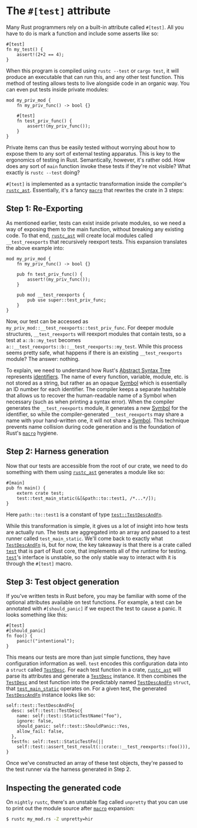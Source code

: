 # The `#[test]` attribute

<!-- toc -->



Many Rust programmers rely on a built-in attribute called `#[test]`. All
you have to do is mark a function and include some asserts like so:


```rust,ignore
#[test]
fn my_test() {
    assert!(2+2 == 4);
}
```

When this program is compiled using `rustc --test` or `cargo test`, it will
produce an executable that can run this, and any other test function. This
method of testing allows tests to live alongside code in an organic way. You
can even put tests inside private modules:

```rust,ignore
mod my_priv_mod {
    fn my_priv_func() -> bool {}

    #[test]
    fn test_priv_func() {
        assert!(my_priv_func());
    }
}
```

Private items can thus be easily tested without worrying about how to expose
them to any sort of external testing apparatus. This is key to the
ergonomics of testing in Rust. Semantically, however, it's rather odd.
How does any sort of `main` function invoke these tests if they're not visible?
What exactly is `rustc --test` doing?

`#[test]` is implemented as a syntactic transformation inside the compiler's
[`rustc_ast`][rustc_ast]. Essentially, it's a fancy [`macro`] that
rewrites the crate in 3 steps:

## Step 1: Re-Exporting

As mentioned earlier, tests can exist inside private modules, so we need a
way of exposing them to the main function, without breaking any existing
code. To that end, [`rustc_ast`][rustc_ast] will create local modules called
`__test_reexports` that recursively reexport tests. This expansion translates
the above example into:

```rust,ignore
mod my_priv_mod {
    fn my_priv_func() -> bool {}

    pub fn test_priv_func() {
        assert!(my_priv_func());
    }

    pub mod __test_reexports {
        pub use super::test_priv_func;
    }
}
```

Now, our test can be accessed as
`my_priv_mod::__test_reexports::test_priv_func`. For deeper module
structures, `__test_reexports` will reexport modules that contain tests, so a
test at `a::b::my_test` becomes
`a::__test_reexports::b::__test_reexports::my_test`. While this process seems
pretty safe, what happens if there is an existing `__test_reexports` module?
The answer: nothing.

To explain, we need to understand how Rust's [Abstract Syntax Tree][ast]
represents [identifiers][Ident]. The name of every function, variable, module,
etc. is not stored as a string, but rather as an opaque [Symbol][Symbol] which
is essentially an ID number for each identifier. The compiler keeps a separate
hashtable that allows us to recover the human-readable name of a Symbol when
necessary (such as when printing a syntax error). When the compiler generates
the `__test_reexports` module, it generates a new [Symbol][Symbol] for the
identifier, so while the compiler-generated `__test_reexports` may share a name
with your hand-written one, it will not share a [Symbol][Symbol]. This
technique prevents name collision during code generation and is the foundation
of Rust's [`macro`] hygiene.

## Step 2: Harness generation

Now that our tests are accessible from the root of our crate, we need to do
something with them using [`rustc_ast`][ast] generates a module like so:

```rust,ignore
#[main]
pub fn main() {
    extern crate test;
    test::test_main_static(&[&path::to::test1, /*...*/]);
}
```

Here `path::to::test1` is a constant of type [`test::TestDescAndFn`][tdaf].

While this transformation is simple, it gives us a lot of insight into how
tests are actually run. The tests are aggregated into an array and passed to
a test runner called `test_main_static`. We'll come back to exactly what
[`TestDescAndFn`][tdaf] is, but for now, the key takeaway is that there is a crate
called [`test`][test] that is part of Rust core, that implements all of the
runtime for testing. [`test`][test]'s interface is unstable, so the only stable way
to interact with it is through the `#[test]` macro.

## Step 3: Test object generation

If you've written tests in Rust before, you may be familiar with some of the
optional attributes available on test functions. For example, a test can be
annotated with `#[should_panic]` if we expect the test to cause a panic. It
looks something like this:

```rust,ignore
#[test]
#[should_panic]
fn foo() {
    panic!("intentional");
}
```

This means our tests are more than just simple functions, they have
configuration information as well. `test` encodes this configuration data into
a `struct` called [`TestDesc`]. For each test function in a crate,
[`rustc_ast`][rustc_ast] will parse its attributes and generate a [`TestDesc`]
instance. It then combines the [`TestDesc`] and test function into the
predictably named [`TestDescAndFn`][tdaf] `struct`, that [`test_main_static`]
operates on.
For a given test, the generated [`TestDescAndFn`][tdaf] instance looks like so:

```rust,ignore
self::test::TestDescAndFn{
  desc: self::test::TestDesc{
    name: self::test::StaticTestName("foo"),
    ignore: false,
    should_panic: self::test::ShouldPanic::Yes,
    allow_fail: false,
  },
  testfn: self::test::StaticTestFn(||
    self::test::assert_test_result(::crate::__test_reexports::foo())),
}
```

Once we've constructed an array of these test objects, they're passed to the
test runner via the harness generated in Step 2.

## Inspecting the generated code

On `nightly` `rustc`, there's an unstable flag called `unpretty` that you can use
to print out the module source after [`macro`] expansion:

```bash
$ rustc my_mod.rs -Z unpretty=hir
```

[`macro`]: ./macro-expansion.md
[`TestDesc`]: https://doc.rust-lang.org/test/struct.TestDesc.html
[ast]: ./ast-validation.md
[Ident]: https://doc.rust-lang.org/nightly/nightly-rustc/rustc_span/symbol/struct.Ident.html
[rustc_ast]: https://github.com/rust-lang/rust/tree/master/compiler/rustc_ast
[Symbol]: https://doc.rust-lang.org/nightly/nightly-rustc/rustc_span/symbol/struct.Symbol.html
[test]: https://doc.rust-lang.org/test/index.html
[tdaf]: https://doc.rust-lang.org/test/struct.TestDescAndFn.html
[`test_main_static`]: https://doc.rust-lang.org/test/fn.test_main_static.html
